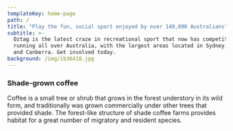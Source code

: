 ```yaml
---
templateKey: home-page
path: /
title: "Play the fun, social sport enjoyed by over 140,000 Australians"
subtitle: >-
  Oztag is the latest craze in recreational sport that now has competitions
  running all over Australia, with the largest areas located in Sydney, Brisbane
  and Canberra. Get involved today.
background: /img/ib36418.jpg
---
```


### Shade-grown coffee

Coffee is a small tree or shrub that grows in the forest understory in its wild form, and traditionally was grown commercially under other trees that provided shade. The forest-like structure of shade coffee farms provides habitat for a great number of migratory and resident species.
